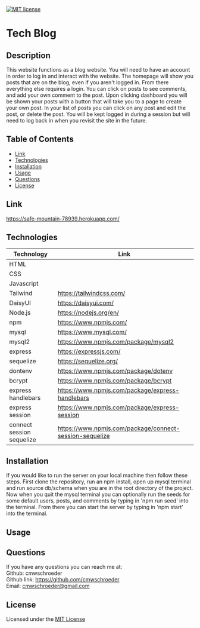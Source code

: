 [![MIT license](https://img.shields.io/badge/License-MIT-blue.svg)](./LICENSE)
# Tech Blog

## Description

This website functions as a blog website. You will need to have an account in order to log in and interact with the website. The homepage will show you posts that are on the blog, even if you aren't logged in. From there everything else requires a login. You can click on posts to see comments, and add your own comment to the post. Upon clicking dashboard you will be shown your posts with a button that will take you to a page to create your own post. In your list of posts you can click on any post and edit the post, or delete the post. You will be kept logged in during a session but will need to log back in when you revisit the site in the future.

## Table of Contents

* [Link](#link)
* [Technologies](#technologies)
* [Installation](#installation)
* [Usage](#usage)
* [Questions](#questions)
* [License](#license)

## Link

https://safe-mountain-78939.herokuapp.com/

## Technologies

| Technology | Link |
| -------- | ------|
| HTML |   |
| CSS |   |
| Javascript |    |
| Tailwind | https://tailwindcss.com/ |
| DaisyUI | https://daisyui.com/ |
| Node.js | https://nodejs.org/en/ |
| npm | https://www.npmjs.com/ |
| mysql | https://www.mysql.com/ |
| mysql2 | https://www.npmjs.com/package/mysql2 |
| express | https://expressjs.com/ |
| sequelize | https://sequelize.org/ |
| dontenv | https://www.npmjs.com/package/dotenv |
| bcrypt | https://www.npmjs.com/package/bcrypt |
| express handlebars | https://www.npmjs.com/package/express-handlebars |
| express session | https://www.npmjs.com/package/express-session |
| connect session sequelize | https://www.npmjs.com/package/connect-session-sequelize |


## Installation

If you would like to run the server on your local machine then follow these steps. First clone the repository, run an npm install, open up mysql terminal and run source db/schema when you are in the root directory of the project. Now when you quit the mysql terminal you can optionally run the seeds for some default users, posts, and comments by typing in 'npm run seed' into the terminal. From there you can start the server by typing in 'npm start' into the terminal.

## Usage

## Questions
If you have any questions you can reach me at:  
Github: cmwschroeder  
Github link: https://github.com/cmwschroeder  
Email: cmwschroeder@gmail.com

## License

Licensed under the [MIT License](LICENSE)